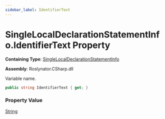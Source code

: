 ```yaml
---
sidebar_label: IdentifierText
---
```


# SingleLocalDeclarationStatementInfo\.IdentifierText Property

**Containing Type**: [SingleLocalDeclarationStatementInfo](../index.md)

**Assembly**: Roslynator\.CSharp\.dll

  
Variable name\.

```csharp
public string IdentifierText { get; }
```

### Property Value

[String](https://docs.microsoft.com/en-us/dotnet/api/system.string)

